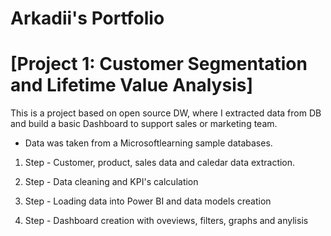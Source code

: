 # Arkadii's Portfolio

# [Project 1: Customer Segmentation and Lifetime Value Analysis]

This is a project based on open source DW, where I extracted data from DB and build a basic Dashboard to support sales or marketing team.

* Data was taken from a Microsoftlearning sample databases.


1. Step - Customer, product, sales data and caledar data extraction. 

2. Step - Data cleaning and KPI's calculation

3. Step - Loading data into Power BI and data models creation

4. Step - Dashboard creation with oveviews, filters, graphs and anylisis

  
